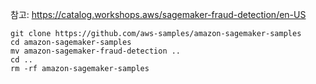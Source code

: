 참고: https://catalog.workshops.aws/sagemaker-fraud-detection/en-US  

```  
git clone https://github.com/aws-samples/amazon-sagemaker-samples
cd amazon-sagemaker-samples
mv amazon-sagemaker-fraud-detection .. 
cd ..
rm -rf amazon-sagemaker-samples
```  
